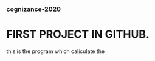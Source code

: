 ### cognizance-2020

# FIRST PROJECT IN GITHUB.
<p>this is the program which caliculate the </p>


 
